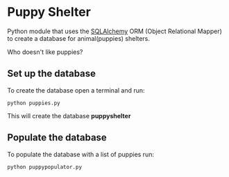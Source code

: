 # Puppy Shelter
Python module that uses the [SQLAlchemy](http://www.sqlalchemy.org/) ORM (Object Relational Mapper) to create a database for animal(puppies) shelters.

Who doesn't like puppies?

## Set up the database

To create the database open a terminal and run:

`python puppies.py`

This will create the database **puppyshelter**

## Populate the database

To populate the database with a list of puppies run:

`python puppypopulator.py`
